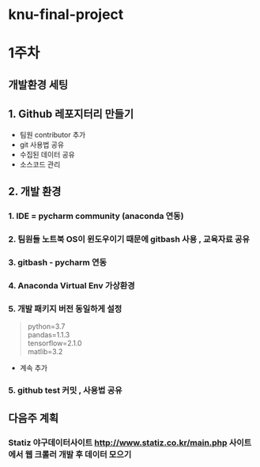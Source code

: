 # knu-final-project

# 1주차    
## 개발환경 세팅

## 1. Github 레포지터리 만들기
- 팀원 contributor 추가
- git 사용법 공유
- 수집된 데이터 공유
- 소스코드 관리

## 2. 개발 환경

### 1. IDE = pycharm community (anaconda 연동)  

### 2. 팀원들 노트북 OS이 윈도우이기 때문에 gitbash 사용 , 교육자료 공유

### 3. gitbash - pycharm 연동

### 4. Anaconda Virtual Env 가상환경

### 5. 개발 패키지 버전 동일하게 설정

>python=3.7    
>pandas=1.1.3    
>tensorflow=2.1.0    
>matlib=3.2    
* 계속 추가

### 5. github test 커밋 , 사용법 공유


## 다음주 계획

### Statiz 야구데이터사이트 http://www.statiz.co.kr/main.php 사이트에서 웹 크롤러 개발 후 데이터 모으기


